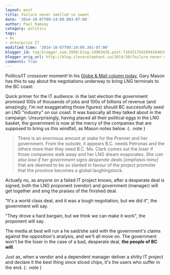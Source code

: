 ```yaml
---
layout: post
title: Failure never smelled so sweet
date: '2014-10-07T09:14:00.003-07:00'
author: Paul Ramsey
category: politics
tags:
- bc
- enterprise IT
modified_time: '2014-10-07T09:19:09.361-07:00'
blogger_id: tag:blogger.com,1999:blog-14903426.post-7163517542894164028
blogger_orig_url: http://blog.cleverelephant.ca/2014/10/failure-never-smelled-so-sweet.html
comments: True
---
```


Politics/IT crossover moment! In his [Globe &amp; Mail column today](http://www.theglobeandmail.com/news/british-columbia/petronass-threats-to-abandon-lng-in-bc-are-not-for-naught/article20955266/), Gary Mason has this to say about the negotiations underway to bring LNG terminals to the BC coast: 

Quick primer for the IT audience: in the last election the government promised 100s of thousands of jobs and 100s of billions of revenue (and amazingly, I'm not exaggerating those figures) should BC successfully seed an LNG "industry" on our coast. It was basically all they talked about in the campaign. Unsurprisingly, having placed all their political eggs in the LNG basket, the government is now at the mercy of the companies that are supposed to bring us this windfall, as Mason notes below.
{: .note }

> There is an enormous amount at stake for the Premier and her government. From the outside, it appears B.C. needs Petronas and the others more than they need B.C. Ms. Clark comes out the loser if those companies walk away and her LNG dream evaporates. *She can also lose if her government signs desperate deals [emphasis mine]* that are deemed to be so slanted in favour of the project promoter that the province becomes a global laughingstock.

Actually no, as anyone on a failed IT project knows, after a desperate deal is signed, both the LNG proponent (vendor) and government (manager) will get together and sing the praises of the finished deal.

"It's a world class deal, and it was a tough negotiation, but we did it", the government will say.

"They drove a hard bargain, but we think we can make it work", the proponent will say.

The media at best will run a he said/she said with the government's claims against the opposition's analysis, and we'll all move on. The government won't be the loser in the case of a bad, desperate deal, **the people of BC will**.

Just as, when a vendor and a dependent manager deliver a shitty IT project and declare it the best thing since sliced chips, it's the users who suffer in the end.
{: .note }

